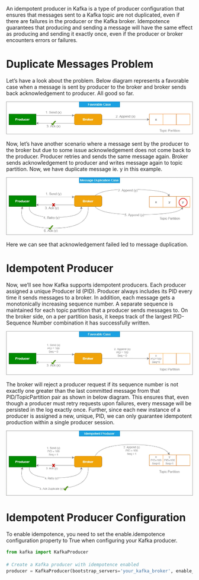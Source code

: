 An idempotent producer in Kafka is a type of producer configuration that ensures that messages sent to a Kafka topic are not duplicated, even if there are failures in the producer or the Kafka broker. Idempotence guarantees that producing and sending a message will have the same effect as producing and sending it exactly once, even if the producer or broker encounters errors or failures.

# Duplicate Messages Problem

Let’s have a look about the problem. Below diagram represents a favorable case when a message is sent by producer to the broker and broker sends back acknowledgement to producer. All good so far.

![Alt text](image-1.png)

Now, let’s have another scenario where a message sent by the producer to the broker but due to some issue acknowledgement does not come back to the producer. Producer retries and sends the same message again. Broker sends acknowledgement to producer and writes message again to topic partition. Now, we have duplicate message ie. y in this example.

![Alt text2](image-2.png)

Here we can see that acknowledgement failed led to message duplication.

# Idempotent Producer

Now, we’ll see how Kafka supports idempotent producers. Each producer assigned a unique Producer Id (PID). Producer always includes its PID every time it sends messages to a broker. In addition, each message gets a monotonically increasing sequence number. A separate sequence is maintained for each topic partition that a producer sends messages to. On the broker side, on a per partition basis, it keeps track of the largest PID-Sequence Number combination it has successfully written.

![Alt text](image-3.png)

The broker will reject a producer request if its sequence number is not exactly one greater than the last committed message from that PID/TopicPartition pair as shown in below diagram. This ensures that, even though a producer must retry requests upon failures, every message will be persisted in the log exactly once. Further, since each new instance of a producer is assigned a new, unique, PID, we can only guarantee idempotent production within a single producer session.

![Alt text](image-4.png)

# Idempotent Producer Configuration

To enable idempotence, you need to set the enable.idempotence configuration property to True when configuring your Kafka producer.

```python
from kafka import KafkaProducer

# Create a Kafka producer with idempotence enabled
producer = KafkaProducer(bootstrap_servers='your_kafka_broker', enable_idempotence=True)

```